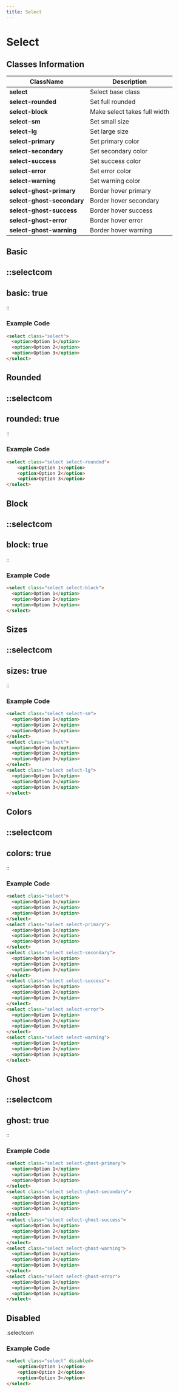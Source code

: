 ```yaml
---
title: Select
---
```


# Select

## Classes Information

| ClassName                  | Description                  |
| -------------------------- | ---------------------------- |
| **select**                 | Select base class            |
| **select-rounded**         | Set full rounded             |
| **select-block**           | Make select takes full width |
| **select-sm**              | Set small size               |
| **select-lg**              | Set large size               |
| **select-primary**         | Set primary color            |
| **select-secondary**       | Set secondary color          |
| **select-success**         | Set success color            |
| **select-error**           | Set error color              |
| **select-warning**         | Set warning color            |
| **select-ghost-primary**   | Border hover primary         |
| **select-ghost-secondary** | Border hover secondary       |
| **select-ghost-success**   | Border hover success         |
| **select-ghost-error**     | Border hover error           |
| **select-ghost-warning**   | Border hover warning         |

## Basic

::selectcom
---
basic: true
---
::

### Example Code

```html [html]
<select class="select">
  <option>Option 1</option>
  <option>Option 2</option>
  <option>Option 3</option>
</select>

```

## Rounded

::selectcom
---
rounded: true
---
::

### Example Code

```html [html]
<select class="select select-rounded">
	<option>Option 1</option>
	<option>Option 2</option>
	<option>Option 3</option>
</select>
```

## Block

::selectcom
---
block: true
---
::

### Example Code

```html [html]
<select class="select select-block">
  <option>Option 1</option>
  <option>Option 2</option>
  <option>Option 3</option>
</select>

```

## Sizes

::selectcom
---
sizes: true
---
::

### Example Code

```html [html]
<select class="select select-sm">
  <option>Option 1</option>
  <option>Option 2</option>
  <option>Option 3</option>
</select>
<select class="select">
  <option>Option 1</option>
  <option>Option 2</option>
  <option>Option 3</option>
</select>
<select class="select select-lg">
  <option>Option 1</option>
  <option>Option 2</option>
  <option>Option 3</option>
</select>
```

## Colors

::selectcom
---
colors: true
---
::

### Example Code

```html [html]
<select class="select">
  <option>Option 1</option>
  <option>Option 2</option>
  <option>Option 3</option>
</select>
<select class="select select-primary">
  <option>Option 1</option>
  <option>Option 2</option>
  <option>Option 3</option>
</select>
<select class="select select-secondary">
  <option>Option 1</option>
  <option>Option 2</option>
  <option>Option 3</option>
</select>
<select class="select select-success">
  <option>Option 1</option>
  <option>Option 2</option>
  <option>Option 3</option>
</select>
<select class="select select-error">
  <option>Option 1</option>
  <option>Option 2</option>
  <option>Option 3</option>
</select>
<select class="select select-warning">
  <option>Option 1</option>
  <option>Option 2</option>
  <option>Option 3</option>
</select>

```

## Ghost

::selectcom
---
ghost: true
---
::

### Example Code

```html [html]
<select class="select select-ghost-primary">
  <option>Option 1</option>
  <option>Option 2</option>
  <option>Option 3</option>
</select>
<select class="select select-ghost-secondary">
  <option>Option 1</option>
  <option>Option 2</option>
  <option>Option 3</option>
</select>
<select class="select select-ghost-success">
  <option>Option 1</option>
  <option>Option 2</option>
  <option>Option 3</option>
</select>
<select class="select select-ghost-warning">
  <option>Option 1</option>
  <option>Option 2</option>
  <option>Option 3</option>
</select>
<select class="select select-ghost-error">
  <option>Option 1</option>
  <option>Option 2</option>
  <option>Option 3</option>
</select>

```

## Disabled

:selectcom

### Example Code

```html [html]
<select class="select" disabled>
	<option>Option 1</option>
	<option>Option 2</option>
	<option>Option 3</option>
</select>

```
